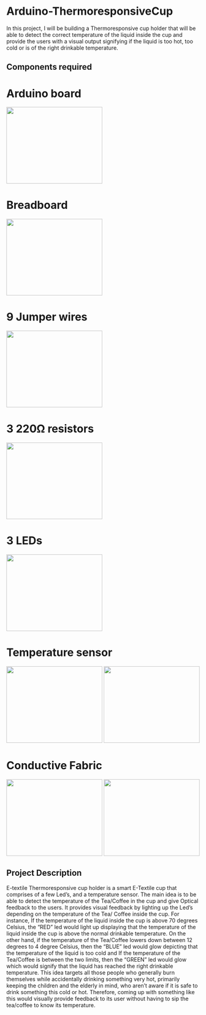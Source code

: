 # Arduino-ThermoresponsiveCup
In this project, I will be building a Thermoresponsive cup holder that will be able to detect the correct temperature of the liquid inside the cup and provide the users with a visual output signifying if the liquid is too hot, too cold or is of the right drinkable temperature. 
## Components required
# Arduino board
<img src = "https://user-images.githubusercontent.com/36547662/86252274-4a669b80-bbb3-11ea-81da-6a2a19244d5c.png" width="250" height="200">

# Breadboard
<img src = "https://user-images.githubusercontent.com/36547662/86253474-e349e680-bbb4-11ea-8a69-446dd88548d5.jpg" width="250" height="200">

# 9 Jumper wires
<img src = "https://user-images.githubusercontent.com/36547662/86253570-02e10f00-bbb5-11ea-8c1e-25d0af3f5c21.jpg" width="250" height="200">

# 3 220Ω resistors
<img src = "https://user-images.githubusercontent.com/36547662/86254651-66b80780-bbb6-11ea-82e4-09840b91c713.png" width="250" height="200">

# 3 LEDs
<img src = "https://user-images.githubusercontent.com/36547662/86252435-80a41b00-bbb3-11ea-87a6-e32779b4c735.jpg" width="250" height="200">

# Temperature sensor
<img src = "https://user-images.githubusercontent.com/36547662/86252057-ff4c8880-bbb2-11ea-98c1-2c21cd8046cc.jpg" width="250" height="200">

<img src = "https://user-images.githubusercontent.com/36547662/86252626-bf39d580-bbb3-11ea-97bd-f4de3cec6cb9.jpg" width="250" height="200">


# Conductive Fabric
<img src = "https://user-images.githubusercontent.com/36547662/86253987-869afb80-bbb5-11ea-988f-ac9ebe475733.jpg" width="250" height="200">

<img src = "https://user-images.githubusercontent.com/36547662/86254090-a6caba80-bbb5-11ea-8694-f8386512b137.jpg" width="250" height="200">



## Project Description 
 E-textile Thermoresponsive cup holder is a smart E-Textile cup that comprises of a few Led’s, and a temperature sensor. The main idea is to be able to detect the temperature of the Tea/Coffee in the cup and give Optical feedback to the users. It provides visual feedback by lighting up the Led’s depending on the temperature of the Tea/ Coffee inside the cup. For instance, If the temperature of the liquid inside the cup is above 70 degrees Celsius, the “RED” led would light up  displaying that the temperature of the liquid inside the cup is above the normal drinkable temperature. On the other hand, if the temperature of the Tea/Coffee lowers down between 12 degrees to 4 degree Celsius, then the “BLUE” led would glow depicting that the temperature of the liquid is too cold and If the temperature of the Tea/Coffee is between the two limits, then the “GREEN” led would glow which would signify that the liquid has reached the right drinkable temperature. This idea targets all those people who generally burn themselves while accidentally drinking something very hot, primarily keeping the children and the elderly in mind, who aren’t aware if it is safe to drink something this cold or hot. Therefore, coming up with something like this would visually provide feedback to its user without having to sip the tea/coffee to know its temperature.
